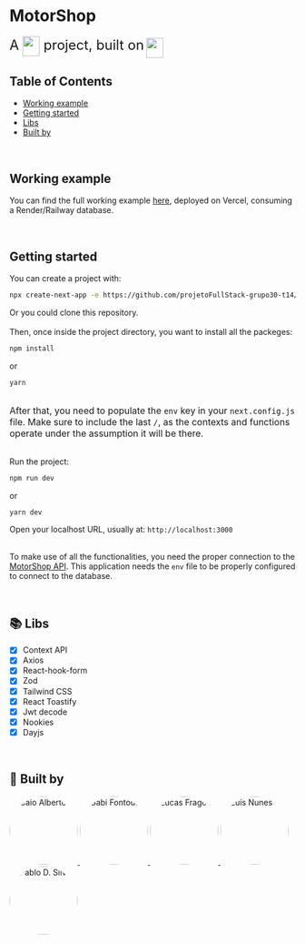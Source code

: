 # MotorShop

<font size=5>A <img src="https://cdn.jsdelivr.net/gh/devicons/devicon/icons/nextjs/nextjs-original.svg#next" height="35" width="30" align="center" />
project, built on</font> <img src="https://cdn.jsdelivr.net/gh/devicons/devicon/icons/typescript/typescript-original.svg" height="35" width=30 align="center"/>

## Table of Contents

- [Working example](#example)
- [Getting started](#start)
- [Libs](#libs)
- [Built by](#devs)

<br>

## <h2 id="example">Working example</h2>

You can find the full working example [here](https://projeto-full-stack-frontend.vercel.app/), deployed on Vercel, consuming a Render/Railway database.

<br>

[comment]: <> (Reconfigurar com o deploy pronto)

## <h2 id="start">Getting started</h2>

You can create a project with:

[comment]: <> (Precisa testar com o repositório público)

```bash
npx create-next-app -e https://github.com/projetoFullStack-grupo30-t14/projetoFullStack-frontend
```

Or you could clone this repository.
<br>
<br>
Then, once inside the project directory, you want to install all the packeges:

```bash
npm install
```

or

```bash
yarn
```

<br> <font size=3>
After that, you need to populate the `env` key in your `next.config.js` file. Make sure to include the last `/`, as the contexts and functions operate under the assumption it will be there.
</font>

<br>Run the project:

```bash
npm run dev
```

or

```bash
yarn dev
```

Open your localhost URL, usually at:
`http://localhost:3000`

<br>To make use of all the functionalities, you need the proper connection to the [MotorShop API](https://github.com/projetoFullStack-grupo30-t14/projetoFullStack-backend). This application needs the `env` file to be properly configured to connect to the database.

<br>

## <h2 id="libs">:books: Libs</h2>

- [x] Context API
- [x] Axios
- [x] React-hook-form
- [x] Zod
- [x] Tailwind CSS
- [x] React Toastify
- [x] Jwt decode
- [x] Nookies
- [x] Dayjs

<br>

## <h2 id="devs">:construction_worker: Built by</h2>

<a href="https://github.com/calberto97" >
  <img  src="https://avatars.githubusercontent.com/u/110138209?v=4" width="120px" alt="Caio Alberto" style="border-radius:100%">
</a>
<a href="https://github.com/gabifontoura" >
  <img  src="https://avatars.githubusercontent.com/u/110035918?v=4" width="120px" alt="Gabi Fontoura" style="border-radius:100%">
</a>
<a href="https://github.com/LucasWFragoso" >
  <img  src="https://avatars.githubusercontent.com/u/103780535?v=4" width="120px" alt="Lucas Fragoso" style="border-radius:100%">
</a>
<a href="https://github.com/CToH10" >
  <img  src="https://avatars.githubusercontent.com/u/108496850?v=4" width="120px" alt="Luís Nunes" style="border-radius:100%">
</a>
<a href="https://github.com/silvadpablo" >
  <img  src="https://avatars.githubusercontent.com/u/110122799?v=4" width="120px" alt="Pablo D. Silva" style="border-radius:100%">
</a>
